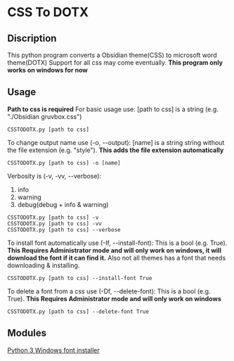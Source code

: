 # CSS To DOTX
## Discription
This python program converts a Obsidian theme(CSS) to microsoft word theme(DOTX)
Support for all css may come eventually.
**This program only works on windows for now**
## Usage
**Path to css is required**
For basic usage use: <n>
[path to css] is a string (e.g. "./Obsidian gruvbox.css")
```shell
CSSTODOTX.py [path to css]
```
To change output name use (-o, --output): <n>
[name] is a string string without the file extension (e.g. "style"). **This adds the file extension automatically**
```shell
CSSTODOTX.py [path to css] -o [name]
```
Verbosity is (-v, -vv, --verbose): <n>
1. info
2. warning
3. debug(debug + info & warning)
```shell
CSSTODOTX.py [path to css] -v
CSSTODOTX.py [path to css] -vv
CSSTODOTX.py [path to css] --verbose
```
To install font automatically use (-If, --install-font): <n>
This is a bool (e.g. True). 
**This Requires Administrator mode and will only work on windows, it will download the font if it can find it.**
Also not all themes has a font that needs downloading & installing.
```shell
CSSTODOTX.py [path to css] --install-font True
```
To delete a font from a css use (-Df, --delete-font): <n>
This is a bool (e.g. True). 
**This Requires Administrator mode and will only work on windows**
```shell
CSSTODOTX.py [path to css] --delete-font True
```
## Modules
[Python 3 Windows font installer](https://gist.github.com/lpsandaruwan/7661e822db3be37e4b50ec9579db61e0)